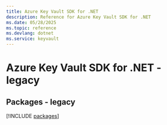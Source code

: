 ```yaml
---
title: Azure Key Vault SDK for .NET
description: Reference for Azure Key Vault SDK for .NET
ms.date: 05/28/2025
ms.topic: reference
ms.devlang: dotnet
ms.service: keyvault
---
```

# Azure Key Vault SDK for .NET - legacy
## Packages - legacy
[!INCLUDE [packages](key-vault-index.md)]